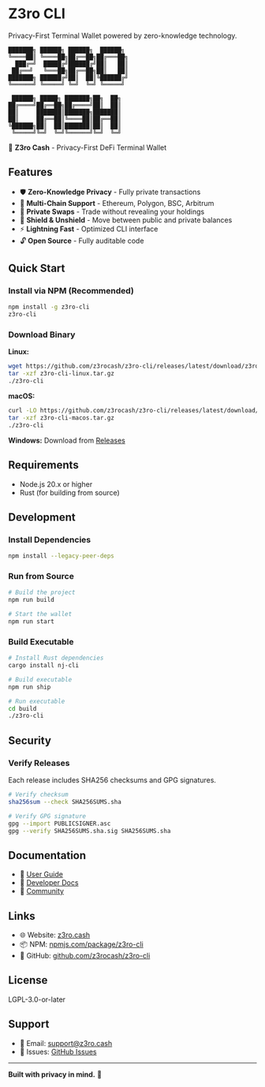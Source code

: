 # Z3ro CLI

Privacy-First Terminal Wallet powered by zero-knowledge technology.

```
███████╗ ██████╗ ██████╗  ██████╗ 
╚════██║ ╚════██╗██╔══██╗██╔═══██╗
  ███╔═╝  █████╔╝██████╔╝██║   ██║
 ██╔══╝   ╚═══██╗██╔══██╗██║   ██║
███████╗ ██████╔╝██║  ██║╚██████╔╝
╚══════╝ ╚═════╝ ╚═╝  ╚═╝ ╚═════╝ 
                                   
 ██████╗ █████╗ ███████╗██╗  ██╗  
██╔════╝██╔══██╗██╔════╝██║  ██║  
██║     ███████║███████╗███████║  
██║     ██╔══██║╚════██║██╔══██║  
╚██████╗██║  ██║███████║██║  ██║  
 ╚═════╝╚═╝  ╚═╝╚══════╝╚═╝  ╚═╝  
```

🔐 **Z3ro Cash** - Privacy-First DeFi Terminal Wallet

## Features

- 🛡️ **Zero-Knowledge Privacy** - Fully private transactions
- 🔄 **Multi-Chain Support** - Ethereum, Polygon, BSC, Arbitrum
- 💱 **Private Swaps** - Trade without revealing your holdings
- 🎯 **Shield & Unshield** - Move between public and private balances
- ⚡ **Lightning Fast** - Optimized CLI interface
- 🔓 **Open Source** - Fully auditable code

## Quick Start

### Install via NPM (Recommended)

```bash
npm install -g z3ro-cli
z3ro-cli
```

### Download Binary

**Linux:**
```bash
wget https://github.com/z3rocash/z3ro-cli/releases/latest/download/z3ro-cli-linux.tar.gz
tar -xzf z3ro-cli-linux.tar.gz
./z3ro-cli
```

**macOS:**
```bash
curl -LO https://github.com/z3rocash/z3ro-cli/releases/latest/download/z3ro-cli-macos.tar.gz
tar -xzf z3ro-cli-macos.tar.gz
./z3ro-cli
```

**Windows:**
Download from [Releases](https://github.com/z3rocash/z3ro-cli/releases/latest)

## Requirements

- Node.js 20.x or higher
- Rust (for building from source)

## Development

### Install Dependencies

```bash
npm install --legacy-peer-deps
```

### Run from Source

```bash
# Build the project
npm run build

# Start the wallet
npm run start
```

### Build Executable

```bash
# Install Rust dependencies
cargo install nj-cli

# Build executable
npm run ship

# Run executable
cd build
./z3ro-cli
```

## Security

### Verify Releases

Each release includes SHA256 checksums and GPG signatures.

```bash
# Verify checksum
sha256sum --check SHA256SUMS.sha

# Verify GPG signature
gpg --import PUBLICSIGNER.asc
gpg --verify SHA256SUMS.sha.sig SHA256SUMS.sha
```

## Documentation

- 📖 [User Guide](https://z3ro.cash/docs)
- 🔧 [Developer Docs](https://z3ro.cash/developers)
- 💬 [Community](https://z3ro.cash/community)

## Links

- 🌐 Website: [z3ro.cash](https://z3ro.cash)
- 📦 NPM: [npmjs.com/package/z3ro-cli](https://npmjs.com/package/z3ro-cli)
- 🐙 GitHub: [github.com/z3rocash/z3ro-cli](https://github.com/z3rocash/z3ro-cli)

## License

LGPL-3.0-or-later

## Support

- 📧 Email: support@z3ro.cash
- 🐛 Issues: [GitHub Issues](https://github.com/z3rocash/z3ro-cli/issues)

---

**Built with privacy in mind.** 🔐
